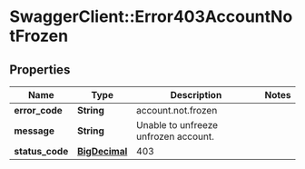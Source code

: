 # SwaggerClient::Error403AccountNotFrozen

## Properties
Name | Type | Description | Notes
------------ | ------------- | ------------- | -------------
**error_code** | **String** | account.not.frozen | 
**message** | **String** | Unable to unfreeze unfrozen account. | 
**status_code** | [**BigDecimal**](BigDecimal.md) | 403 | 

